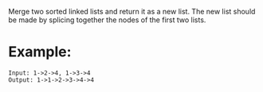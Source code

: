 ﻿﻿Merge two sorted linked lists and return it as a new list. The new list should be made by splicing together the nodes of the first two lists.

# Example:
```
Input: 1->2->4, 1->3->4
Output: 1->1->2->3->4->4
```
